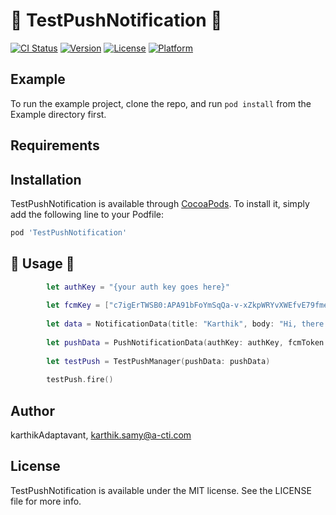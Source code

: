 # 🚀 TestPushNotification 🚀

[![CI Status](https://img.shields.io/travis/karthikAdaptavant/TestPushNotification.svg?style=flat)](https://travis-ci.org/karthikAdaptavant/TestPushNotification)
[![Version](https://img.shields.io/cocoapods/v/TestPushNotification.svg?style=flat)](https://cocoapods.org/pods/TestPushNotification)
[![License](https://img.shields.io/cocoapods/l/TestPushNotification.svg?style=flat)](https://cocoapods.org/pods/TestPushNotification)
[![Platform](https://img.shields.io/cocoapods/p/TestPushNotification.svg?style=flat)](https://cocoapods.org/pods/TestPushNotification)

## Example

To run the example project, clone the repo, and run `pod install` from the Example directory first.

## Requirements

## Installation

TestPushNotification is available through [CocoaPods](https://cocoapods.org). To install
it, simply add the following line to your Podfile:

```ruby
pod 'TestPushNotification'
```

## 🤞 Usage 🤞
```swift
        let authKey = "{your auth key goes here}"
         
        let fcmKey = ["c7igErTWSB0:APA91bFoYmSqQa-v-xZkpWRYvXWEfvE79fme4jVAQTTyhHjdFi6_Q9tP3uskevnnB2_5_WTeLkrCZyok2F_JFR3b2NgAoyEVCgwVWAgFcPZoRTZR5neaibqaTTgad4AyeOnew5sGEyHf"]
        
        let data = NotificationData(title: "Karthik", body: "Hi, there this is test")
        
        let pushData = PushNotificationData(authKey: authKey, fcmToken: fcmKey, notificationData: data)
        
        let testPush = TestPushManager(pushData: pushData)
        
        testPush.fire()
```
## Author

karthikAdaptavant, karthik.samy@a-cti.com

## License

TestPushNotification is available under the MIT license. See the LICENSE file for more info.

